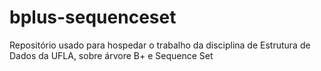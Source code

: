 # bplus-sequenceset
Repositório usado para hospedar o trabalho da disciplina de Estrutura de Dados da UFLA, sobre árvore B+ e Sequence Set
